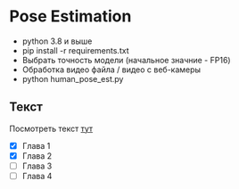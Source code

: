 # Pose Estimation

* python 3.8 и выше
* pip install -r requirements.txt
* Выбрать точность модели (начальное значние - FP16)
* Обработка видео файла / видео с веб-камеры
* python human_pose_est.py

## Текст

Посмотреть текст [тут](Документы/Основа/Диплом.pdf)

- [x] Глава 1
- [x] Глава 2
- [ ] Глава 3
- [ ] Глава 4